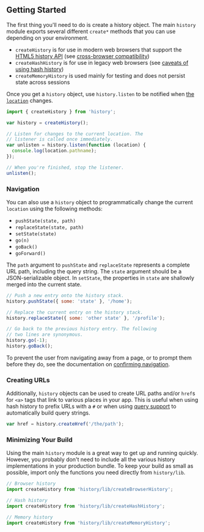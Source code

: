 ## Getting Started

The first thing you'll need to do is create a history object. The main `history` module exports several different `create*` methods that you can use depending on your environment.

- `createHistory` is for use in modern web browsers that support the [HTML5 history API](http://diveintohtml5.info/history.html) (see [cross-browser compatibility](http://caniuse.com/#feat=history))
- `createHashHistory` is for use in legacy web browsers (see [caveats of using hash history](HashHistoryCaveats.md))
- `createMemoryHistory` is used mainly for testing and does not persist state across sessions

Once you get a `history` object, use `history.listen` to be notified when [the `location`](Location.md) changes.

```js
import { createHistory } from 'history';

var history = createHistory();

// Listen for changes to the current location. The
// listener is called once immediately.
var unlisten = history.listen(function (location) {
  console.log(location.pathname);
});

// When you're finished, stop the listener.
unlisten();
```

### Navigation

You can also use a `history` object to programmatically change the current `location` using the following methods:

- `pushState(state, path)`
- `replaceState(state, path)`
- `setState(state)`
- `go(n)`
- `goBack()`
- `goForward()`

The `path` argument to `pushState` and `replaceState` represents a complete URL path, including the query string. The `state` argument should be a JSON-serializable object. In `setState`, the properties in `state` are shallowly merged into the current state.

```js
// Push a new entry onto the history stack.
history.pushState({ some: 'state' }, '/home');

// Replace the current entry on the history stack.
history.replaceState({ some: 'other state' }, '/profile');

// Go back to the previous history entry. The following
// two lines are synonymous.
history.go(-1);
history.goBack();
```

To prevent the user from navigating away from a page, or to prompt them before they do, see the documentation on [confirming navigation](ConfirmingNavigation.md).

### Creating URLs

Additionally, `history` objects can be used to create URL paths and/or `href`s for `<a>` tags that link to various places in your app. This is useful when using hash history to prefix URLs with a `#` or when using [query support](QuerySupport.md) to automatically build query strings.

```js
var href = history.createHref('/the/path');
```

### Minimizing Your Build

Using the main `history` module is a great way to get up and running quickly. However, you probably don't need to include all the various history implementations in your production bundle. To keep your build as small as possible, import only the functions you need directly from `history/lib`.

```js
// Browser history
import createHistory from 'history/lib/createBrowserHistory';

// Hash history
import createHistory from 'history/lib/createHashHistory';

// Memory history
import createHistory from 'history/lib/createMemoryHistory';
```
